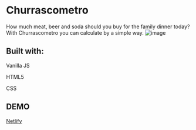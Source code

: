# Churrascometro
How much meat, beer and soda should you buy for the family dinner today? With Churrascometro you can calculate by a simple way.
![image](https://user-images.githubusercontent.com/56966244/126046713-163244d5-b4fd-48bd-9aa6-56d4f68776a5.png)


## Built with:
Vanilla JS 

HTML5 

CSS 

## DEMO
[Netlify](https://keen-hypatia-357978.netlify.app/)
